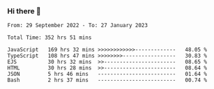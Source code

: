 ### Hi there 👋

<!--START_SECTION:waka-->

```text
From: 29 September 2022 - To: 27 January 2023

Total Time: 352 hrs 51 mins

JavaScript   169 hrs 32 mins >>>>>>>>>>>>-------------   48.05 %
TypeScript   108 hrs 47 mins >>>>>>>>-----------------   30.83 %
EJS          30 hrs 32 mins  >>-----------------------   08.65 %
HTML         30 hrs 28 mins  >>-----------------------   08.64 %
JSON         5 hrs 46 mins   -------------------------   01.64 %
Bash         2 hrs 37 mins   -------------------------   00.74 %
```

<!--END_SECTION:waka-->

<!--
**tranhieu1906/tranhieu1906** is a ✨ _special_ ✨ repository because its `README.md` (this file) appears on your GitHub profile.

Here are some ideas to get you started:

- 🔭 I’m currently working on ...
- 🌱 I’m currently learning ...
- 👯 I’m looking to collaborate on ...
- 🤔 I’m looking for help with ...
- 💬 Ask me about ...
- 📫 How to reach me: ...
- 😄 Pronouns: ...
- ⚡ Fun fact: ...
-->
